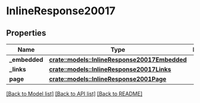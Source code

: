 # InlineResponse20017

## Properties

Name | Type | Description | Notes
------------ | ------------- | ------------- | -------------
**_embedded** | [**crate::models::InlineResponse20017Embedded**](inline_response_200_17__embedded.md) |  | 
**_links** | [**crate::models::InlineResponse20017Links**](inline_response_200_17__links.md) |  | 
**page** | [**crate::models::InlineResponse2001Page**](inline_response_200_1_page.md) |  | 

[[Back to Model list]](../README.md#documentation-for-models) [[Back to API list]](../README.md#documentation-for-api-endpoints) [[Back to README]](../README.md)


